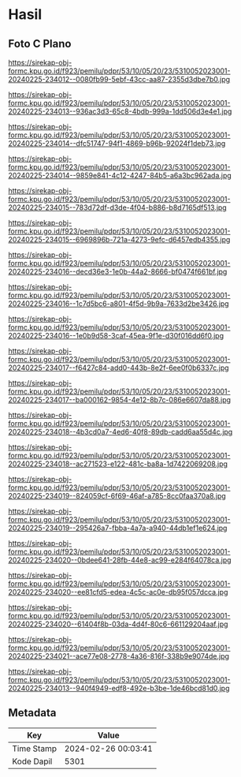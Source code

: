 # Hasil

## Foto C Plano

https://sirekap-obj-formc.kpu.go.id/f923/pemilu/pdpr/53/10/05/20/23/5310052023001-20240225-234012--0080fb99-5ebf-43cc-aa87-2355d3dbe7b0.jpg

https://sirekap-obj-formc.kpu.go.id/f923/pemilu/pdpr/53/10/05/20/23/5310052023001-20240225-234013--936ac3d3-65c8-4bdb-999a-1dd506d3e4e1.jpg

https://sirekap-obj-formc.kpu.go.id/f923/pemilu/pdpr/53/10/05/20/23/5310052023001-20240225-234014--dfc51747-94f1-4869-b96b-92024f1deb73.jpg

https://sirekap-obj-formc.kpu.go.id/f923/pemilu/pdpr/53/10/05/20/23/5310052023001-20240225-234014--9859e841-4c12-4247-84b5-a6a3bc962ada.jpg

https://sirekap-obj-formc.kpu.go.id/f923/pemilu/pdpr/53/10/05/20/23/5310052023001-20240225-234015--783d72df-d3de-4f04-b886-b8d7165df513.jpg

https://sirekap-obj-formc.kpu.go.id/f923/pemilu/pdpr/53/10/05/20/23/5310052023001-20240225-234015--6969896b-721a-4273-9efc-d6457edb4355.jpg

https://sirekap-obj-formc.kpu.go.id/f923/pemilu/pdpr/53/10/05/20/23/5310052023001-20240225-234016--decd36e3-1e0b-44a2-8666-bf0474f661bf.jpg

https://sirekap-obj-formc.kpu.go.id/f923/pemilu/pdpr/53/10/05/20/23/5310052023001-20240225-234016--1c7d5bc6-a801-4f5d-9b9a-7633d2be3426.jpg

https://sirekap-obj-formc.kpu.go.id/f923/pemilu/pdpr/53/10/05/20/23/5310052023001-20240225-234016--1e0b9d58-3caf-45ea-9f1e-d30f016dd6f0.jpg

https://sirekap-obj-formc.kpu.go.id/f923/pemilu/pdpr/53/10/05/20/23/5310052023001-20240225-234017--f6427c84-add0-443b-8e2f-6ee0f0b6337c.jpg

https://sirekap-obj-formc.kpu.go.id/f923/pemilu/pdpr/53/10/05/20/23/5310052023001-20240225-234017--ba000162-9854-4e12-8b7c-086e6607da88.jpg

https://sirekap-obj-formc.kpu.go.id/f923/pemilu/pdpr/53/10/05/20/23/5310052023001-20240225-234018--4b3cd0a7-4ed6-40f8-89db-cadd6aa55d4c.jpg

https://sirekap-obj-formc.kpu.go.id/f923/pemilu/pdpr/53/10/05/20/23/5310052023001-20240225-234018--ac271523-e122-481c-ba8a-1d7422069208.jpg

https://sirekap-obj-formc.kpu.go.id/f923/pemilu/pdpr/53/10/05/20/23/5310052023001-20240225-234019--824059cf-6f69-46af-a785-8cc0faa370a8.jpg

https://sirekap-obj-formc.kpu.go.id/f923/pemilu/pdpr/53/10/05/20/23/5310052023001-20240225-234019--295426a7-fbba-4a7a-a940-44db1ef1e624.jpg

https://sirekap-obj-formc.kpu.go.id/f923/pemilu/pdpr/53/10/05/20/23/5310052023001-20240225-234020--0bdee641-28fb-44e8-ac99-e284f64078ca.jpg

https://sirekap-obj-formc.kpu.go.id/f923/pemilu/pdpr/53/10/05/20/23/5310052023001-20240225-234020--ee81cfd5-edea-4c5c-ac0e-db95f057dcca.jpg

https://sirekap-obj-formc.kpu.go.id/f923/pemilu/pdpr/53/10/05/20/23/5310052023001-20240225-234020--61404f8b-03da-4d4f-80c6-661129204aaf.jpg

https://sirekap-obj-formc.kpu.go.id/f923/pemilu/pdpr/53/10/05/20/23/5310052023001-20240225-234021--ace77e08-2778-4a36-816f-338b9e9074de.jpg

https://sirekap-obj-formc.kpu.go.id/f923/pemilu/pdpr/53/10/05/20/23/5310052023001-20240225-234013--940f4949-edf8-492e-b3be-1de46bcd81d0.jpg


## Metadata

| Key        | Value               |
| ---------- | ------------------- |
| Time Stamp | 2024-02-26 00:03:41 |
| Kode Dapil | 5301                |



